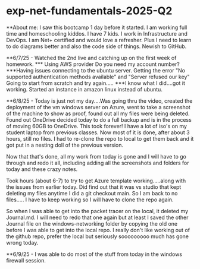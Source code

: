 # exp-net-fundamentals-2025-Q2
**About me: I saw this bootcamp 1 day before it started. I am working full time and homeschooling kiddos. I have 7 kids. I work in Infrastructure and DevOps. I am Net+ certified and would love a refresher. Plus I need to learn to do diagrams better and also the code side of things. Newish to GitHub. 

**6/7/25 - Watched the 2nd live and catching up on the first week of homework. 
*** Using AWS provider Do you need my account number?
***Having issues connecting to the ubuntu server. Getting the error "No supported authentication methods available" and "Server refused our key" Going to start from scratch and try again.....
***I know what I did....got it working. Started an instance in amazon linux instead of ubuntu. 

**6/8/25 - Today is just not my day....Was going thru the video, created the deployment of the vm windows server on Azure, went to take a screenshot of the machine to show as proof, found out all my files were being deleted. Found out OneDrive decided today to do a full backup and is in the process of moving 60GB to OneDrive. This took forever! I have a lot of iso's on my student laptop from previous classes. Now most of it is done, after about 3 hours, still no files. I had to re-clone the repo to local to get them back and it got put in a nesting doll of the previous version. 

Now that that's done, all my work from today is gone and I will have to go through and redo it all, including adding all the screenshots and folders for today and these crazy notes. 

Took hours (about 6-7) to try to get Azure template working.....along with the issues from earlier today. Did find out that it was vs studio that kept deleting my files anytime I did a git checkout main. So I am back to no files..... I have to keep working so I will have to clone the repo again.

So when I was able to get into the packet tracer on the local, it deleted my Journal.md. I will need to redo that one again but at least I saved the other Journal file on the windows-networking folder by copying the old one before I was able to get into the local repo. I really don't like working out of the github repo, prefer the local but seriously sooooooooo much has gone wrong today.

**6/9/25 - I was able to do most of the stuff from today in the windows firewall session. 

